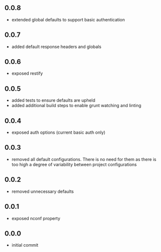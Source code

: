 ## 0.0.8

 - extended global defaults to support basic authentication

## 0.0.7

 - added default response headers and globals

## 0.0.6

 - exposed restify

## 0.0.5

 - added tests to ensure defaults are upheld
 - added additional build steps to enable grunt watching and linting

## 0.0.4

 - exposed auth options (current basic auth only)

## 0.0.3

 - removed all default configurations. There is no need for them as there is too high a degree of variability between
 project configurations

 ## 0.0.2

 - removed unnecessary defaults

 ## 0.0.1

 - exposed nconf property

## 0.0.0

  - initial commit